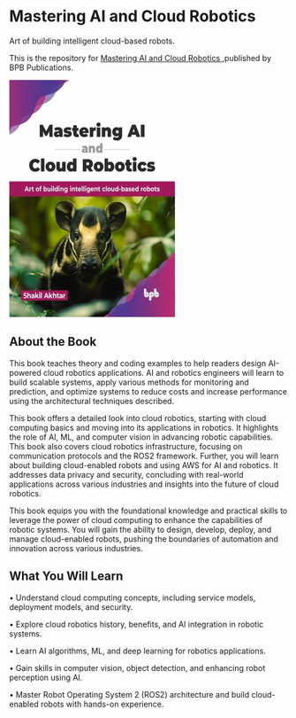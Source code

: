 # Mastering AI and Cloud Robotics

Art of building intelligent cloud-based robots.

This is the repository for [Mastering AI and Cloud Robotics
](https://bpbonline.com/products/mastering-ai-and-cloud-robotics?variant=44195196600520),published by BPB Publications.

<img src="9789365897050.jpg">

## About the Book
This book teaches theory and coding examples to help readers design AI-powered cloud robotics applications. AI and robotics engineers will learn to build scalable systems, apply various methods for monitoring and prediction, and optimize systems to reduce costs and increase performance using the architectural techniques described.

This book offers a detailed look into cloud robotics, starting with cloud computing basics and moving into its applications in robotics. It highlights the role of AI, ML, and computer vision in advancing robotic capabilities. This book also covers cloud robotics infrastructure, focusing on communication protocols and the ROS2 framework. Further, you will learn about building cloud-enabled robots and using AWS for AI and robotics. It addresses data privacy and security, concluding with real-world applications across various industries and insights into the future of cloud robotics.

This book equips you with the foundational knowledge and practical skills to leverage the power of cloud computing to enhance the capabilities of robotic systems. You will gain the ability to design, develop, deploy, and manage cloud-enabled robots, pushing the boundaries of automation and innovation across various industries. 

## What You Will Learn
• Understand cloud computing concepts, including service models, deployment models, and security.

• Explore cloud robotics history, benefits, and AI integration in robotic systems.

• Learn AI algorithms, ML, and deep learning for robotics applications.

• Gain skills in computer vision, object detection, and enhancing robot perception using AI.

• Master Robot Operating System 2 (ROS2) architecture and build cloud-enabled robots with hands-on experience.
